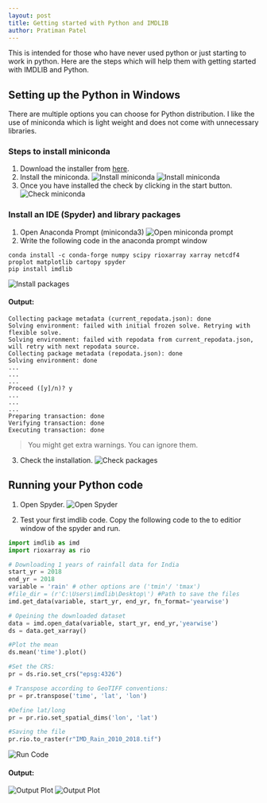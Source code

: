 ```yaml
---
layout: post
title: Getting started with Python and IMDLIB
author: Pratiman Patel
---
```


This is intended for those who have never used python or just starting to work in python. Here are the steps which will help them with getting started with IMDLIB and Python.

## Setting up the Python in Windows
There are multiple options you can choose for Python distribution. I like the use of miniconda which is light weight and does not come with unnecessary libraries.

### Steps to install miniconda
1. Download the installer from [here](https://repo.anaconda.com/miniconda/Miniconda3-latest-Windows-x86_64.exe).
2. Install the miniconda.
![Install miniconda](/uploads/2020/10/07/FIG1.png)
![Install miniconda](/uploads/2020/10/07/FIG2.png)
3. Once you have installed the check by clicking in the start button.
![Check miniconda](/uploads/2020/10/07/FIG3.png)

### Install an IDE (Spyder) and library packages
1. Open Anaconda Prompt (miniconda3)
![Open miniconda prompt](/uploads/2020/10/07/FIG4.png)
2. Write the following code in the anaconda prompt window
```
conda install -c conda-forge numpy scipy rioxarray xarray netcdf4 proplot matplotlib cartopy spyder
pip install imdlib
```
![Install packages](/uploads/2020/10/07/FIG8.png)
#### Output:
```
Collecting package metadata (current_repodata.json): done
Solving environment: failed with initial frozen solve. Retrying with flexible solve.
Solving environment: failed with repodata from current_repodata.json, will retry with next repodata source.
Collecting package metadata (repodata.json): done
Solving environment: done
...
...
...
Proceed ([y]/n)? y
...
...
...
Preparing transaction: done
Verifying transaction: done
Executing transaction: done
```
> You might get extra warnings. You can ignore them.

3. Check the installation.
![Check packages](/uploads/2020/10/07/FIG6.png)

## Running your Python code
1. Open Spyder.
![Open Spyder](/uploads/2020/10/07/FIG7.png)

2. Test your first imdlib code. Copy the following code to the to editior window of the spyder and run.
```python
import imdlib as imd
import rioxarray as rio

# Downloading 1 years of rainfall data for India
start_yr = 2018
end_yr = 2018
variable = 'rain' # other options are ('tmin'/ 'tmax')
#file_dir = (r'C:\Users\imdlib\Desktop\') #Path to save the files
imd.get_data(variable, start_yr, end_yr, fn_format='yearwise')

# Opeining the downloaded dataset
data = imd.open_data(variable, start_yr, end_yr,'yearwise')
ds = data.get_xarray()

#Plot the mean
ds.mean('time').plot()

#Set the CRS:
pr = ds.rio.set_crs("epsg:4326")

# Transpose according to GeoTIFF conventions:
pr = pr.transpose('time', 'lat', 'lon')

#Define lat/long 
pr = pr.rio.set_spatial_dims('lon', 'lat')

#Saving the file
pr.rio.to_raster(r"IMD_Rain_2010_2018.tif")
```
![Run Code](/uploads/2020/10/07/FIG9.png)

#### Output:
![Output Plot](/uploads/2020/10/07/FIG10.png)
![Output Plot](/uploads/2020/10/07/FIG11.png)

